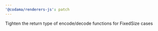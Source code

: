 ```yaml
---
'@codama/renderers-js': patch
---
```


Tighten the return type of encode/decode functions for FixedSize cases
